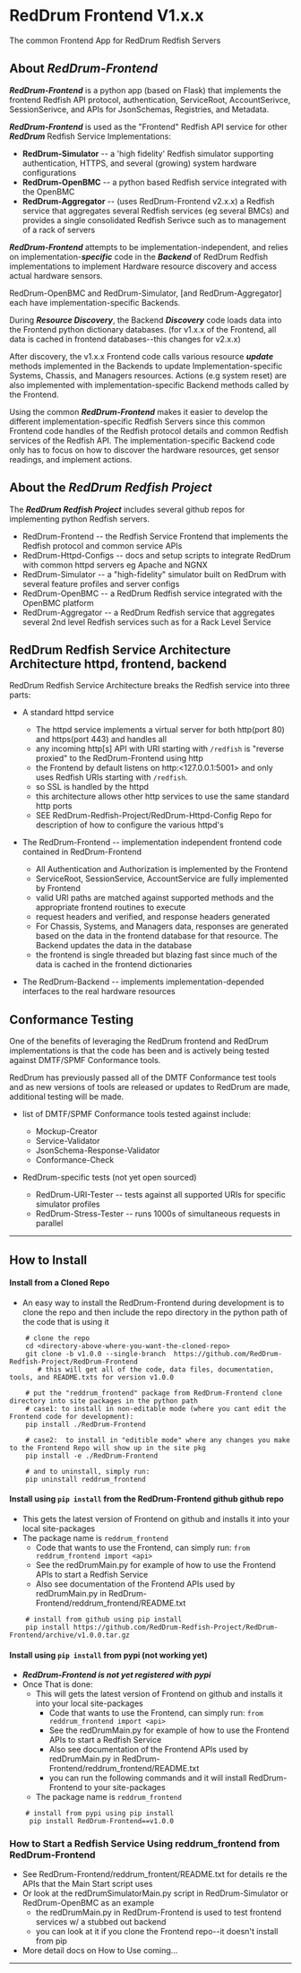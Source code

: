 # RedDrum Frontend  V1.x.x
The common Frontend App for RedDrum Redfish Servers

## About ***RedDrum-Frontend***

***RedDrum-Frontend*** is a python app (based on Flask) that implements the frontend Redfish API protocol, authentication,
ServiceRoot, AccountSerivce, SessionSerivce, and APIs for JsonSchemas, Registries, and Metadata.

***RedDrum-Frontend*** is used as the "Frontend" Redfish API service for other ***RedDrum*** Redfish Service Implementations:
*  **RedDrum-Simulator** -- a 'high fidelity' Redfish simulator supporting authentication, HTTPS, and several (growing) system hardware configurations
*  **RedDrum-OpenBMC** -- a python based Redfish service integrated with the OpenBMC
*  **RedDrum-Aggregator** -- (uses RedDrum-Frontend v2.x.x) a Redfish service that aggregates several Redfish services (eg several BMCs) and provides a single consolidated Redfish Serivce such as to management of a rack of servers

***RedDrum-Frontend*** attempts to be implementation-independent, and relies on implementation-***specific*** code
in the ***Backend*** of RedDrum Redfish implementations to implement Hardware resource discovery and access actual
hardware sensors.  

RedDrum-OpenBMC and RedDrum-Simulator, [and RedDrum-Aggregator]  each have implementation-specific Backends.

During ***Resource Discovery***, the Backend ***Discovery*** code loads data into the Frontend python dictionary databases.
(for v1.x.x of the Frontend, all data is cached in frontend databases--this changes for v2.x.x)

After discovery, the v1.x.x Frontend code calls various resource ***update*** methods implemented in the Backends to update
Implementation-specific Systems, Chassis, and Managers resources.
Actions (e.g system reset) are also implemented with implementation-specific Backend methods called by the Frontend.

Using the common ***RedDrum-Frontend*** makes it easier to develop the different implementation-specific Redfish Servers 
since this common Frontend code handles of the Redfish protocol details and common Redfish services of the Redfish API.
The implementation-specific Backend code only has to focus on how to discover the hardware resources, get sensor readings,
and implement actions.

## About the ***RedDrum Redfish Project***
The ***RedDrum Redfish Project*** includes several github repos for implementing python Redfish servers.
* RedDrum-Frontend  -- the Redfish Service Frontend that implements the Redfish protocol and common service APIs
* RedDrum-Httpd-Configs -- docs and setup scripts to integrate RedDrum with common httpd servers eg Apache and NGNX
* RedDrum-Simulator -- a "high-fidelity" simulator built on RedDrum with several feature profiles and server configs
* RedDrum-OpenBMC -- a RedDrum Redfish service integrated with the OpenBMC platform
* RedDrum-Aggregator -- a RedDrum Redfish service that aggregates several 2nd level Redfish services such as for a Rack Level Service

## RedDrum Redfish Service Architecture Architecture httpd, frontend, backend
RedDrum Redfish Service Architecture breaks the Redfish service into three parts:
* A standard httpd service 
  * The httpd service implements a virtual server for both http(port 80) and https(port 443) and handles all 
  * any incoming http[s] API with URI starting with `/redfish` is "reverse proxied" to the RedDrum-Frontend using http
  * the Frontend by default listens on http:<127.0.0.1:5001> and only uses Redfish URIs starting with `/redfish`.
  * so SSL is handled by the httpd 
  * this architecture allows other http services to use the same standard http ports
  * SEE RedDrum-Redfish-Project/RedDrum-Httpd-Config  Repo for description of how to configure the various httpd's

* The RedDrum-Frontend -- implementation independent frontend code contained in RedDrum-Frontend
  * All Authentication and Authorization is implemented by the Frontend
  * ServiceRoot, SessionService, AccountService are fully implemented by Frontend
  * valid URI paths are matched against supported methods and the appropriate frontend routines to execute
  * request headers and verified, and response headers generated
  * For Chassis, Systems, and Managers data, responses are generated based on the data in the frontend database for that resource.  The Backend updates the data in the database 
  * the frontend is single threaded but blazing fast since much of the data is cached in the frontend dictionaries

* The RedDrum-Backend -- implements implementation-depended interfaces to the real hardware resources

## Conformance Testing
One of the benefits of leveraging the RedDrum frontend and RedDrum implementations is that the code has been and is actively
being tested against DMTF/SPMF Conformance tools.  

RedDrum has previously passed all of the DMTF Conformance test tools and as new versions of tools are released or updates to
RedDrum are made, additional testing will be made. 
* list of DMTF/SPMF Conformance tools tested against include:
  * Mockup-Creator
  * Service-Validator
  * JsonSchema-Response-Validator
  * Conformance-Check

* RedDrum-specific tests (not yet open sourced)
  * RedDrum-URI-Tester -- tests against all supported URIs for specific simulator profiles
  * RedDrum-Stress-Tester -- runs 1000s of simultaneous requests in parallel


---
## How to Install
#### Install from a Cloned Repo
* An easy way to install the RedDrum-Frontend during development is to clone the repo and then include the repo directory in the python path of the code that is using it

```
    # clone the repo
    cd <directory-above-where-you-want-the-cloned-repo>
    git clone -b v1.0.0 --single-branch  https://github.com/RedDrum-Redfish-Project/RedDrum-Frontend  
       # this will get all of the code, data files, documentation, tools, and README.txts for version v1.0.0

    # put the "reddrum_frontend" package from RedDrum-Frontend clone directory into site packages in the python path
    # case1: to install in non-editable mode (where you cant edit the Frontend code for development):
    pip install ./RedDrum-Frontend

    # case2:  to install in "editible mode" where any changes you make to the Frontend Repo will show up in the site pkg
    pip install -e ./RedDrum-Frontend

    # and to uninstall, simply run:
    pip uninstall reddrum_frontend
```

#### Install using `pip install` from the RedDrum-Frontend github github repo
* This gets the latest version of Frontend on github and installs it into your local site-packages
* The package name is `reddrum_frontend`
  * Code that wants to use the Frontend, can simply run: `from reddrum_frontend import <api>`
  * See the redDrumMain.py for example of how to use the Frontend APIs to start a Redfish Service
  * Also see documentation of the Frontend APIs used by redDrumMain.py in  RedDrum-Frontend/reddrum_frontend/README.txt 

```
    # install from github using pip install
    pip install https://github.com/RedDrum-Redfish-Project/RedDrum-Frontend/archive/v1.0.0.tar.gz 

```

#### Install using `pip install` from pypi (not working yet)
* ***RedDrum-Frontend is not yet registered with pypi***
* Once That is done:
  * This will gets the latest version of Frontend on github and installs it into your local site-packages
    * Code that wants to use the Frontend, can simply run: `from reddrum_frontend import <api>`
    * See the redDrumMain.py for example of how to use the Frontend APIs to start a Redfish Service
    * Also see documentation of the Frontend APIs used by redDrumMain.py in  RedDrum-Frontend/reddrum_frontend/README.txt 
    * you can run the following commands and it will install RedDrum-Frontend to your site-packages
  * The package name is `reddrum_frontend`

```
    # install from pypi using pip install
     pip install RedDrum-Frontend==v1.0.0
```


### How to Start a Redfish Service Using reddrum_frontend from RedDrum-Frontend
* See RedDrum-Frontend/reddrum_frontent/README.txt for details re the APIs that the Main Start script uses
* Or look at the redDrumSimulatorMain.py script in RedDrum-Simulator or RedDrum-OpenBMC as an example
  * the redDrumMain.py in RedDrum-Frontend is used to test frontend services w/ a stubbed out backend
  * you can look at it if you clone the Frontend repo--it doesn't install from pip
* More detail docs on How to Use coming...
---
